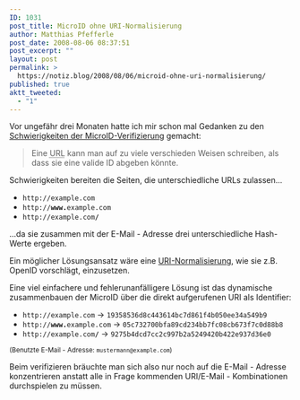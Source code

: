 ```yaml
---
ID: 1031
post_title: MicroID ohne URI-Normalisierung
author: Matthias Pfefferle
post_date: 2008-08-06 08:37:51
post_excerpt: ""
layout: post
permalink: >
  https://notiz.blog/2008/08/06/microid-ohne-uri-normalisierung/
published: true
aktt_tweeted:
  - "1"
---
```

Vor ungefähr drei Monaten hatte ich mir schon mal Gedanken zu den <a href="http://notiz.blog/2008/04/16/das-kleine-problem-mit-microids/">Schwierigkeiten der MicroID-Verifizierung</a> gemacht:

<blockquote>Eine <abbr title="Uniform Resource Locator">URL</abbr> kann man auf zu viele verschieden Weisen schreiben, als dass sie eine valide ID abgeben könnte.</blockquote>

Schwierigkeiten bereiten die Seiten, die unterschiedliche URLs zulassen...
<ul>
<li><code>http://example.com</code></li>
<li><code>http://<strong>www.</strong>example.com</code></li>
<li><code>http://example.com<strong>/</strong></code></li>
</ul>

...da sie zusammen mit der E-Mail - Adresse drei unterschiedliche Hash-Werte ergeben.

Ein möglicher Lösungsansatz wäre eine <a href="http://openid.net/specs/openid-authentication-2_0.html#normalization_example">URI-Normalisierung</a>, wie sie z.B. OpenID vorschlägt, einzusetzen.

Eine viel einfachere und fehlerunanfälligere Lösung ist das dynamische zusammenbauen der MicroID über die direkt aufgerufenen URI als Identifier:

<ul>
<li><code>http://example.com</code> -&gt; <code>19358536d8c443614bc7d861f4b050ee34a549b9</code></li>
<li><code>http://<strong>www.</strong>example.com</code> -&gt; <code>05c732700bfa89cd234bb7fc08cb673f7c0d88b8</code></li>
<li><code>http://example.com<strong>/</strong></code> -&gt; <code>9275b4dcd7cc2c997b2a5249420b422e937d36e0</code></li>
</ul>
<small>(Benutzte E-Mail - Adresse: <code>mustermann@example.com</code>)</small>

Beim verifizieren bräuchte man sich also nur noch auf die E-Mail - Adresse konzentrieren anstatt alle in Frage kommenden URI/E-Mail - Kombinationen durchspielen zu müssen.